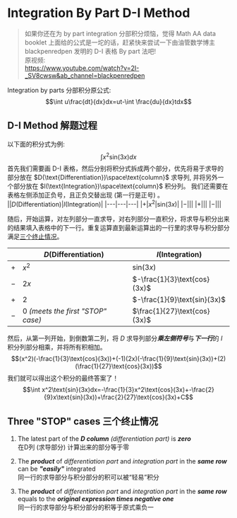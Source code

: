 # Integration By Part D-I Method
> 如果你还在为 by part integration 分部积分烦恼，觉得 Math AA data booklet 上面给的公式是一坨的话，赶紧快来尝试一下由油管数学博主 blackpenredpen 发明的 D-I 表格 By part 法吧!  
> 原视频:  
>https://www.youtube.com/watch?v=2I-_SV8cwsw&ab_channel=blackpenredpen

Integration by parts 分部积分原公式:  
$$\int u\frac{dt}{dx}dx=ut-\int \frac{du}{dx}tdx$$

## D-I Method 解题过程
以下面的积分式为例:  
$$\int x^2\text{sin}(3x)dx$$
首先我们需要画 D-I 表格，然后分别将积分式拆成两个部分，优先将易于求导的部分放在 $D(\text{Differentiation})\space\text{column}$ 求导列, 并将另外一个部分放在 $I(\text{Integration})\space\text{column}$ 积分列。 我们还需要在表格左侧添加正负号，且正负交替出现 (第一行是正号) 。  
||$D(\text{Differentiation})$|$I(\text{Integration})$|
|---|---|---|
|$+$|$x^2$|$\text{sin}(3x)$|
|$-$|||
|$+$|||
|$-$|||

随后，开始运算，对左列部分一直求导，对右列部分一直积分，将求导与积分出来的结果填入表格中的下一行。重复运算直到最新运算出的一行里的求导与积分部分满足[三个终止情况](#three-stop-cases-三个终止情况)。  

||$D(\text{Differentiation})$|$I(\text{Integration})$|
|---|---|---|
|$+$|$x^2$|$\text{sin}(3x)$|
|$-$|$2x$|$-\frac{1}{3}\text{cos}(3x)$|
|$+$|$2$|$-\frac{1}{9}\text{sin}(3x)$|
|$-$|$0$ *(meets the first "STOP" case)*|$\frac{1}{27}\text{cos}(3x)$|

然后，从第一列开始，到倒数第二列，将 $D$ 求导列部分***乘左侧符号***与***下一行***的 $I$ 积分列部分相乘，并将所有积相加。  
$$(x^2)(-\frac{1}{3}\text{cos}(3x))+(-1)(2x)(-\frac{1}{9}\text{sin}(3x))+(2)(\frac{1}{27}\text{cos}(3x))$$
我们就可以得出这个积分的最终答案了！
$$\int x^2\text{sin}(3x)dx=-\frac{1}{3}x^2\text{cos}(3x)+-\frac{2}{9}x\text{sin}(3x))+\frac{2}{27}\text{cos}(3x)+C$$

## Three "STOP" cases 三个终止情况
1. The latest part of the ***D column*** *(differentiation part)* is ***zero***  
  在D列 (求导部分) 计算出来的部分等于零

2. The ***product*** of *differentiation part* and *integration part* in the ***same row*** can be ***"easily"*** integrated   
  同一行的求导部分与积分部分的积可以被“轻易”积分

3.  The ***product*** of *differentiation part* and *integration part* in the ***same row*** equals to the ***original expression times negative one***  
  同一行的求导部分与积分部分的积等于原式乘负一



